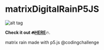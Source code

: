 # matrixDigitalRainP5JS

<img src="https://github.com/matsta25/matrixDigitalRainP5JS/blob/master/matrix_rain.gif" alt="alt tag" style="max-width:100%;">

<b>Check it out :fire:<a href="https://matsta25.github.io/matrixDigitalRainP5JS/">HERE</a></b>:fire:.

matrix rain made with p5.js @codingchallenge
